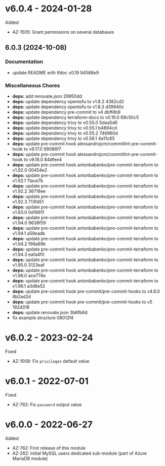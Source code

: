 # v6.0.4 - 2024-01-28

Added
  * AZ-1505: Grant permissions on several databases

## 6.0.3 (2024-10-08)

### Documentation

* update README with tfdoc v0.19 94568e9

### Miscellaneous Chores

* **deps:** add renovate.json 29950dd
* **deps:** update dependency opentofu to v1.8.2 4382cd2
* **deps:** update dependency opentofu to v1.8.3 d39940c
* **deps:** update dependency pre-commit to v4 dbff4b9
* **deps:** update dependency terraform-docs to v0.19.0 69c50c5
* **deps:** update dependency trivy to v0.55.0 5dea5d6
* **deps:** update dependency trivy to v0.55.1 b4894cd
* **deps:** update dependency trivy to v0.55.2 746960d
* **deps:** update dependency trivy to v0.56.1 4e11c65
* **deps:** update pre-commit hook alessandrojcm/commitlint-pre-commit-hook to v9.17.0 99086f7
* **deps:** update pre-commit hook alessandrojcm/commitlint-pre-commit-hook to v9.18.0 84dfee4
* **deps:** update pre-commit hook antonbabenko/pre-commit-terraform to v1.92.0 00454e2
* **deps:** update pre-commit hook antonbabenko/pre-commit-terraform to v1.92.1 11ace7b
* **deps:** update pre-commit hook antonbabenko/pre-commit-terraform to v1.92.2 36718ee
* **deps:** update pre-commit hook antonbabenko/pre-commit-terraform to v1.92.3 713fd51
* **deps:** update pre-commit hook antonbabenko/pre-commit-terraform to v1.93.0 0d1661f
* **deps:** update pre-commit hook antonbabenko/pre-commit-terraform to v1.94.0 9638f59
* **deps:** update pre-commit hook antonbabenko/pre-commit-terraform to v1.94.1 a59eadb
* **deps:** update pre-commit hook antonbabenko/pre-commit-terraform to v1.94.2 f99a89b
* **deps:** update pre-commit hook antonbabenko/pre-commit-terraform to v1.94.3 eafa4f0
* **deps:** update pre-commit hook antonbabenko/pre-commit-terraform to v1.95.0 3123eaf
* **deps:** update pre-commit hook antonbabenko/pre-commit-terraform to v1.96.0 ace774e
* **deps:** update pre-commit hook antonbabenko/pre-commit-terraform to v1.96.1 a3d8e52
* **deps:** update pre-commit hook pre-commit/pre-commit-hooks to v4.6.0 8b2ad2d
* **deps:** update pre-commit hook pre-commit/pre-commit-hooks to v5 192d318
* **deps:** update renovate.json 3b6fb6d
* fix example structure 08012f4

# v6.0.2 - 2023-02-24

Fixed
  * AZ-1008: Fix `privileges` default value

# v6.0.1 - 2022-07-01

Fixed
  * AZ-762: Fix `password` output value

# v6.0.0 - 2022-06-27

Added
  * AZ-762: First release of this module
  * AZ-262: Initial MySQL users dedicated sub-module (part of Azure MariaDB module)
